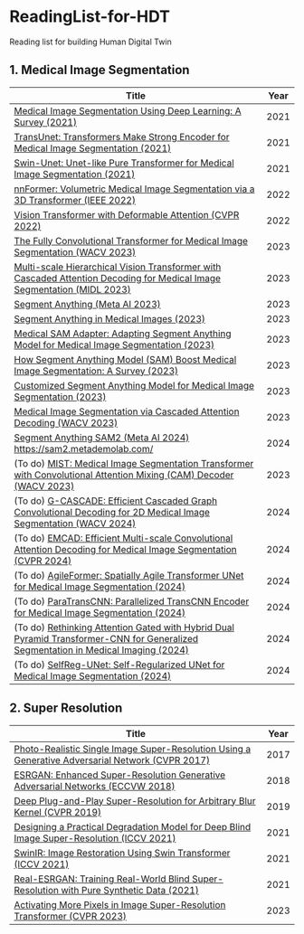 # ReadingList-for-HDT

Reading list for building Human Digital Twin

## 1. Medical Image Segmentation
| Title | Year |
| ------ | :---: |
| [Medical Image Segmentation Using Deep Learning: A Survey (2021)](https://arxiv.org/pdf/2009.13120) | 2021 |
| [TransUnet: Transformers Make Strong Encoder for Medical Image Segmentation (2021)](https://arxiv.org/abs/2102.04306) | 2021 |
| [Swin-Unet: Unet-like Pure Transformer for Medical Image Segmentation (2021)](https://arxiv.org/abs/2105.05537) | 2021 |
| [nnFormer: Volumetric Medical Image Segmentation via a 3D Transformer (IEEE 2022)](https://ieeexplore.ieee.org/document/10183842) | 2022 |
| [Vision Transformer with Deformable Attention (CVPR 2022)](https://openaccess.thecvf.com/content/CVPR2022/html/Xia_Vision_Transformer_With_Deformable_Attention_CVPR_2022_paper.html) | 2022 |
| [The Fully Convolutional Transformer for Medical Image Segmentation (WACV 2023)](https://arxiv.org/pdf/2206.00566v2) | 2023 |
| [Multi-scale Hierarchical Vision Transformer with Cascaded Attention Decoding for Medical Image Segmentation (MIDL 2023)](https://arxiv.org/pdf/2303.16892v1) | 2023 |
| [Segment Anything (Meta AI 2023)](https://arxiv.org/abs/2304.02643) | 2023 |
| [Segment Anything in Medical Images (2023)](https://arxiv.org/abs/2304.12306) | 2023 |
| [Medical SAM Adapter: Adapting Segment Anything Model for Medical Image Segmentation (2023)](https://arxiv.org/abs/2304.12620) | 2023 |
| [How Segment Anything Model (SAM) Boost Medical Image Segmentation: A Survey (2023)](https://arxiv.org/abs/2305.03678v3) | 2023 |
| [Customized Segment Anything Model for Medical Image Segmentation (2023)](https://arxiv.org/abs/2304.13785) | 2023 |
| [Medical Image Segmentation via Cascaded Attention Decoding (WACV 2023)](https://openaccess.thecvf.com/content/WACV2023/html/Rahman_Medical_Image_Segmentation_via_Cascaded_Attention_Decoding_WACV_2023_paper.html) | 2023 |
| [Segment Anything SAM2 (Meta AI 2024)]([https://arxiv.org/abs/2304.02643](https://scontent-ssn1-1.xx.fbcdn.net/v/t39.2365-6/453626691_1879405402541497_3155007177325245432_n.pdf?_nc_cat=106&ccb=1-7&_nc_sid=3c67a6&_nc_ohc=wQvNsDd0iWYQ7kNvgGlCrON&_nc_ht=scontent-ssn1-1.xx&oh=00_AYCRaJhccot9tUrMnUs0N3P9O8vxIEUOaFFJPno232Qwig&oe=66DB168C)) [https://sam2.metademolab.com/ ](https://github.com/facebookresearch/segment-anything-2)| 2024 |
| (To do) [MIST: Medical Image Segmentation Transformer with Convolutional Attention Mixing (CAM) Decoder (WACV 2023)](https://openaccess.thecvf.com/content/WACV2024/papers/Rahman_MIST_Medical_Image_Segmentation_Transformer_With_Convolutional_Attention_Mixing_CAM_WACV_2024_paper.pdf) | 2023 |
| (To do) [G-CASCADE: Efficient Cascaded Graph Convolutional Decoding for 2D Medical Image Segmentation (WACV 2024)](https://openaccess.thecvf.com/content/WACV2024/papers/Rahman_G-CASCADE_Efficient_Cascaded_Graph_Convolutional_Decoding_for_2D_Medical_Image_WACV_2024_paper.pdf) | 2024 |
| (To do) [EMCAD: Efficient Multi-scale Convolutional Attention Decoding for Medical Image Segmentation (CVPR 2024)](https://openaccess.thecvf.com/content/CVPR2024/papers/Rahman_EMCAD_Efficient_Multi-scale_Convolutional_Attention_Decoding_for_Medical_Image_Segmentation_CVPR_2024_paper.pdf) | 2024 |
| (To do) [AgileFormer: Spatially Agile Transformer UNet for Medical Image Segmentation (2024)](https://arxiv.org/abs/2404.00122) | 2024 |
| (To do) [ParaTransCNN: Parallelized TransCNN Encoder for Medical Image Segmentation (2024)](https://arxiv.org/abs/2401.15307) | 2024 |
| (To do) [Rethinking Attention Gated with Hybrid Dual Pyramid Transformer-CNN for Generalized Segmentation in Medical Imaging (2024)](https://arxiv.org/abs/2404.18199) | 2024 |
| (To do) [SelfReg-UNet: Self-Regularized UNet for Medical Image Segmentation (2024)](https://arxiv.org/abs/2406.14896) | 2024 |




## 2. Super Resolution
| Title | Year |
| ------ | :---: |
| [Photo-Realistic Single Image Super-Resolution Using a Generative Adversarial Network (CVPR 2017)](https://openaccess.thecvf.com/content_cvpr_2017/papers/Ledig_Photo-Realistic_Single_Image_CVPR_2017_paper.pdf) | 2017 |
| [ESRGAN: Enhanced Super-Resolution Generative Adversarial Networks (ECCVW 2018)](https://openaccess.thecvf.com/content_ECCVW_2018/papers/11133/Wang_ESRGAN_Enhanced_Super-Resolution_Generative_Adversarial_Networks_ECCVW_2018_paper.pdf) | 2018 |
| [Deep Plug-and-Play Super-Resolution for Arbitrary Blur Kernel (CVPR 2019)](https://openaccess.thecvf.com/content_CVPR_2019/papers/Zhang_Deep_Plug-And-Play_Super-Resolution_for_Arbitrary_Blur_Kernels_CVPR_2019_paper.pdf) | 2019 |
| [Designing a Practical Degradation Model for Deep Blind Image Super-Resolution (ICCV 2021)](https://openaccess.thecvf.com/content/ICCV2021/papers/Zhang_Designing_a_Practical_Degradation_Model_for_Deep_Blind_Image_Super-Resolution_ICCV_2021_paper.pdf) | 2021 |
| [SwinIR: Image Restoration Using Swin Transformer (ICCV 2021)](https://openaccess.thecvf.com/content/ICCV2021W/AIM/papers/Liang_SwinIR_Image_Restoration_Using_Swin_Transformer_ICCVW_2021_paper.pdf) | 2021 |
| [Real-ESRGAN: Training Real-World Blind Super-Resolution with Pure Synthetic Data (2021)](https://arxiv.org/abs/2107.10833) | 2021 |
| [Activating More Pixels in Image Super-Resolution Transformer (CVPR 2023)]( https://arxiv.org/abs/2205.04437) | 2023 |
